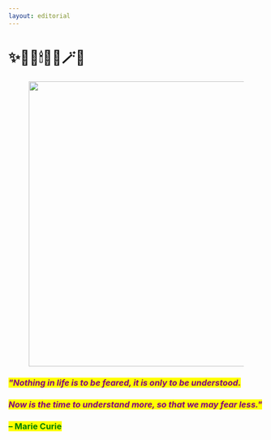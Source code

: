 ```yaml
---
layout: editorial
---
```


# ✨🌚🔮🕯🧙🏼🪄✨

<figure><img src="../../../../../../.gitbook/assets/pexels-btgl-♡-13374657 (1).jpg" alt="" width="563"><figcaption></figcaption></figure>

### _<mark style="color:purple;">"Nothing in life is to be feared, it is only to be understood.</mark>_&#x20;

### &#x20;_<mark style="color:purple;">Now is the time to understand more, so that we may fear less."</mark>_&#x20;

### <mark style="color:green;">– Marie Curie</mark>

